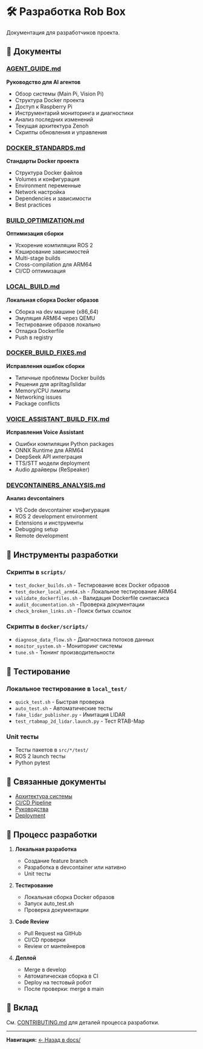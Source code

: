 # 🛠️ Разработка Rob Box

Документация для разработчиков проекта.

## 📄 Документы

### [AGENT_GUIDE.md](AGENT_GUIDE.md)
**Руководство для AI агентов**

- Обзор системы (Main Pi, Vision Pi)
- Структура Docker проекта
- Доступ к Raspberry Pi
- Инструментарий мониторинга и диагностики
- Анализ последних изменений
- Текущая архитектура Zenoh
- Скрипты обновления и управления

### [DOCKER_STANDARDS.md](DOCKER_STANDARDS.md)
**Стандарты Docker проекта**

- Структура Docker файлов
- Volumes и конфигурация
- Environment переменные
- Network настройка
- Dependencies и зависимости
- Best practices

### [BUILD_OPTIMIZATION.md](BUILD_OPTIMIZATION.md)
**Оптимизация сборки**

- Ускорение компиляции ROS 2
- Кэширование зависимостей
- Multi-stage builds
- Cross-compilation для ARM64
- CI/CD оптимизация

### [LOCAL_BUILD.md](LOCAL_BUILD.md)
**Локальная сборка Docker образов**

- Сборка на dev машине (x86_64)
- Эмуляция ARM64 через QEMU
- Тестирование образов локально
- Отладка Dockerfile
- Push в registry

### [DOCKER_BUILD_FIXES.md](DOCKER_BUILD_FIXES.md)
**Исправления ошибок сборки**

- Типичные проблемы Docker builds
- Решения для apriltag/lslidar
- Memory/CPU лимиты
- Networking issues
- Package conflicts

### [VOICE_ASSISTANT_BUILD_FIX.md](VOICE_ASSISTANT_BUILD_FIX.md)
**Исправления Voice Assistant**

- Ошибки компиляции Python packages
- ONNX Runtime для ARM64
- DeepSeek API интеграция
- TTS/STT модели deployment
- Audio драйверы (ReSpeaker)

### [DEVCONTAINERS_ANALYSIS.md](DEVCONTAINERS_ANALYSIS.md)
**Анализ devcontainers**

- VS Code devcontainer конфигурация
- ROS 2 development environment
- Extensions и инструменты
- Debugging setup
- Remote development

## 🔧 Инструменты разработки

### Скрипты в `scripts/`
- `test_docker_builds.sh` - Тестирование всех Docker образов
- `test_docker_local_arm64.sh` - Локальное тестирование ARM64
- `validate_dockerfiles.sh` - Валидация Dockerfile синтаксиса
- `audit_documentation.sh` - Проверка документации
- `check_broken_links.sh` - Поиск битых ссылок

### Скрипты в `docker/scripts/`
- `diagnose_data_flow.sh` - Диагностика потоков данных
- `monitor_system.sh` - Мониторинг системы
- `tune.sh` - Тюнинг производительности

## 🧪 Тестирование

### Локальное тестирование в `local_test/`
- `quick_test.sh` - Быстрая проверка
- `auto_test.sh` - Автоматические тесты
- `fake_lidar_publisher.py` - Имитация LIDAR
- `test_rtabmap_2d_lidar.launch.py` - Тест RTAB-Map

### Unit тесты
- Тесты пакетов в `src/*/test/`
- ROS 2 launch тесты
- Python pytest

## 🔗 Связанные документы

- [Архитектура системы](../architecture/SYSTEM_OVERVIEW.md)
- [CI/CD Pipeline](../CI_CD_PIPELINE.md)
- [Руководства](../guides/)
- [Deployment](../deployment/)

## 📝 Процесс разработки

1. **Локальная разработка**
   - Создание feature branch
   - Разработка в devcontainer или нативно
   - Unit тесты

2. **Тестирование**
   - Локальная сборка Docker образов
   - Запуск auto_test.sh
   - Проверка документации

3. **Code Review**
   - Pull Request на GitHub
   - CI/CD проверки
   - Review от мантейнеров

4. **Деплой**
   - Merge в develop
   - Автоматическая сборка в CI
   - Deploy на тестовый робот
   - После проверки: merge в main

## 🤝 Вклад

См. [CONTRIBUTING.md](../../../../CONTRIBUTING.md) для деталей процесса разработки.

---

**Навигация:** [← Назад в docs/](../README.md)
